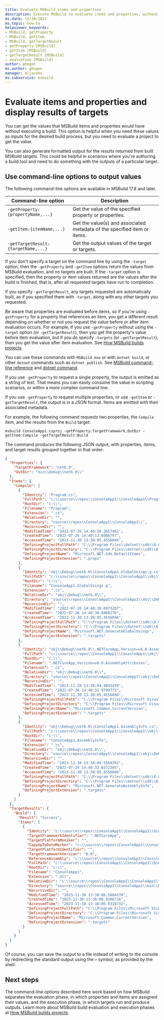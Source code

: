 ```yaml
---
title: Evaluate MSBuild items and properties
description: Execute MSBuild to evaluate items and properties, without necessarily running a full build, or get the results of running a specific target or targets.
ms.date: 11/30/2023
ms.topic: how-to
helpviewer_keywords:
- MSBuild, getProperty
- MSBuild, getItem
- MSBuild, getTargetResult
- getProperty [MSBuild]
- getItem [MSBuild]
- getTargetResult [MSBuild]
- evaluation [MSBuild]
author: ghogen
ms.author: ghogen
manager: mijacobs
ms.subservice: msbuild
---
```

# Evaluate items and properties and display results of targets

You can get the values that MSBuild items and properties would have without executing a build. This option is helpful when you need these values as inputs for the desired build process, but you need to evaluate a project to get the value.

You can also generate formatted output for the results returned from built MSBuild targets. This could be helpful in scenarios where you're authoring a build tool and need to do something with the outputs of a particular target.

## Use command-line options to output values

The following command-line options are available in MSBuild 17.8 and later.

| Command-line option | Description |
| - | - |
|`-getProperty:{propertyName,...}` | Get the value of the specified property or properties. |
|`-getItem:{itemName,...}` | Get the value(s) and associated metadata of the specified item or items. |
|`-getTargetResult:{targetName,...}` | Get the output values of the target or targets. |

If you don't specify a target on the command line by using the `-target` option, then the `-getProperty` and `-getItem` options return the values from MSBuild evaluation, and no targets are built. If the `-target` option is specified, then the property or item values returned are the values after the build is finished, that is, after all requested targets have run to completion.

If you specify `-getTargetResult`, any targets requested are automatically built, as if you specified them with `-target`, along with any other targets you requested.

Be aware that properties are evaluated before items, so if you're using `-getProperty` for a property that references an item, you get a different result depending on whether or not you request the value before or after item evaluation occurs.  For example, if you use `-getProperty` without using the `-target` option (or `-getTargetResult`), then you get the property's value before item evaluation, but if you do specify `-targets` (or `-getTargetResult`), then you get the value after item evaluation. See [How MSBuild builds projects](build-process-overview.md).

You can use these commands with `MSBuild.exe` or with `dotnet build`, or other `dotnet` commands such as `dotnet publish`. See [MSBuild command-line reference](msbuild-command-line-reference.md) and [dotnet command](/dotnet/core/tools/dotnet).

If you use `-getProperty` to request a single property, the output is emitted as a string of text. That means you can easily consume the value in scripting scenarios, or within a more complex command line.

If you use `-getProperty` to request multiple properties, or use `-getItem` or `-getTargetResult`, the output is in a JSON format. Items are emitted with their associated metadata.

For example, the following command requests two properties, the `Compile` item, and the results from the `Build` target:

```dotnetcli
msbuild ConsoleApp1.csproj -getProperty:TargetFramework,OutDir -getItem:Compile -getTargetResult:Build
```

The command produces the following JSON output, with properties, items, and target results grouped together in that order:

```json
{
  "Properties": {
    "TargetFramework": "net6.0",
    "OutDir": "bin\\Debug\\net6.0\\"
  },
  "Items": {
    "Compile": [
      {
        "Identity": "Program.cs",
        "FullPath": "c:\\source\\repos\\ConsoleApp1\\ConsoleApp1\\Program.cs",
        "RootDir": "c:\\",
        "Filename": "Program",
        "Extension": ".cs",
        "RelativeDir": "",
        "Directory": "source\\repos\\ConsoleApp1\\ConsoleApp1\\",
        "RecursiveDir": "",
        "ModifiedTime": "2022-07-26 14:40:20.2657461",
        "CreatedTime": "2022-07-26 14:40:13.0808797",
        "AccessedTime": "2023-11-30 13:38:05.4556046",
        "DefiningProjectFullPath": "C:\\Program Files\\dotnet\\sdk\\8.0.100\\Sdks\\Microsoft.NET.Sdk\\targets\\Microsoft.NET.Sdk.DefaultItems.props",
        "DefiningProjectDirectory": "C:\\Program Files\\dotnet\\sdk\\8.0.100\\Sdks\\Microsoft.NET.Sdk\\targets\\",
        "DefiningProjectName": "Microsoft.NET.Sdk.DefaultItems",
        "DefiningProjectExtension": ".props"
      },
      {
        "Identity": "obj\\Debug\\net6.0\\ConsoleApp1.GlobalUsings.g.cs",
        "FullPath": "c:\\source\\repos\\ConsoleApp1\\ConsoleApp1\\obj\\Debug\\net6.0\\ConsoleApp1.GlobalUsings.g.cs",
        "RootDir": "c:\\",
        "Filename": "ConsoleApp1.GlobalUsings.g",
        "Extension": ".cs",
        "RelativeDir": "obj\\Debug\\net6.0\\",
        "Directory": "source\\repos\\ConsoleApp1\\ConsoleApp1\\obj\\Debug\\net6.0\\",
        "RecursiveDir": "",
        "ModifiedTime": "2022-07-26 14:40:30.6973207",
        "CreatedTime": "2022-07-26 14:40:30.6968276",
        "AccessedTime": "2023-11-30 13:38:05.4556046",
        "DefiningProjectFullPath": "C:\\Program Files\\dotnet\\sdk\\8.0.100\\Sdks\\Microsoft.NET.Sdk\\targets\\Microsoft.NET.GenerateGlobalUsings.targets",
        "DefiningProjectDirectory": "C:\\Program Files\\dotnet\\sdk\\8.0.100\\Sdks\\Microsoft.NET.Sdk\\targets\\",
        "DefiningProjectName": "Microsoft.NET.GenerateGlobalUsings",
        "DefiningProjectExtension": ".targets"
      },
      {
        "Identity": "obj\\Debug\\net6.0\\.NETCoreApp,Version=v6.0.AssemblyAttributes.cs",
        "FullPath": "c:\\source\\repos\\ConsoleApp1\\ConsoleApp1\\obj\\Debug\\net6.0\\.NETCoreApp,Version=v6.0.AssemblyAttributes.cs",
        "RootDir": "c:\\",
        "Filename": ".NETCoreApp,Version=v6.0.AssemblyAttributes",
        "Extension": ".cs",
        "RelativeDir": "obj\\Debug\\net6.0\\",
        "Directory": "source\\repos\\ConsoleApp1\\ConsoleApp1\\obj\\Debug\\net6.0\\",
        "RecursiveDir": "",
        "ModifiedTime": "2023-11-30 13:38:04.4893499",
        "CreatedTime": "2022-07-26 14:40:31.9799773",
        "AccessedTime": "2023-11-30 13:38:05.4556046",
        "DefiningProjectFullPath": "C:\\Program Files\\Microsoft Visual Studio\\2022\\Preview\\MSBuild\\Current\\Bin\\amd64\\Microsoft.Common.CurrentVersion.targets",
        "DefiningProjectDirectory": "C:\\Program Files\\Microsoft Visual Studio\\2022\\Preview\\MSBuild\\Current\\Bin\\amd64\\",
        "DefiningProjectName": "Microsoft.Common.CurrentVersion",
        "DefiningProjectExtension": ".targets"
      },
      {
        "Identity": "obj\\Debug\\net6.0\\ConsoleApp1.AssemblyInfo.cs",
        "FullPath": "c:\\source\\repos\\ConsoleApp1\\ConsoleApp1\\obj\\Debug\\net6.0\\ConsoleApp1.AssemblyInfo.cs",
        "RootDir": "c:\\",
        "Filename": "ConsoleApp1.AssemblyInfo",
        "Extension": ".cs",
        "RelativeDir": "obj\\Debug\\net6.0\\",
        "Directory": "source\\repos\\ConsoleApp1\\ConsoleApp1\\obj\\Debug\\net6.0\\",
        "RecursiveDir": "",
        "ModifiedTime": "2023-11-30 13:38:04.5569391",
        "CreatedTime": "2022-07-26 14:40:32.0372385",
        "AccessedTime": "2023-11-30 13:38:05.4556046",
        "DefiningProjectFullPath": "C:\\Program Files\\dotnet\\sdk\\8.0.100\\Sdks\\Microsoft.NET.Sdk\\targets\\Microsoft.NET.GenerateAssemblyInfo.targets",
        "DefiningProjectDirectory": "C:\\Program Files\\dotnet\\sdk\\8.0.100\\Sdks\\Microsoft.NET.Sdk\\targets\\",
        "DefiningProjectName": "Microsoft.NET.GenerateAssemblyInfo",
        "DefiningProjectExtension": ".targets"
      }
    ]
  },
  "TargetResults": {
    "Build": {
      "Result": "Success",
      "Items": [
        {
          "Identity": "c:\\source\\repos\\ConsoleApp1\\ConsoleApp1\\bin\\Debug\\net6.0\\ConsoleApp1.dll",
          "TargetFrameworkIdentifier": ".NETCoreApp",
          "TargetPlatformMoniker": "",
          "CopyUpToDateMarker": "c:\\source\\repos\\ConsoleApp1\\ConsoleApp1\\obj\\Debug\\net6.0\\ConsoleApp1.csproj.CopyComplete",
          "TargetPlatformIdentifier": "",
          "TargetFrameworkVersion": "6.0",
          "ReferenceAssembly": "c:\\source\\repos\\ConsoleApp1\\ConsoleApp1\\obj\\Debug\\net6.0\\ref\\ConsoleApp1.dll",
          "FullPath": "c:\\source\\repos\\ConsoleApp1\\ConsoleApp1\\bin\\Debug\\net6.0\\ConsoleApp1.dll",
          "RootDir": "c:\\",
          "Filename": "ConsoleApp1",
          "Extension": ".dll",
          "RelativeDir": "c:\\source\\repos\\ConsoleApp1\\ConsoleApp1\\bin\\Debug\\net6.0\\",
          "Directory": "source\\repos\\ConsoleApp1\\ConsoleApp1\\bin\\Debug\\net6.0\\",
          "RecursiveDir": "",
          "ModifiedTime": "2023-11-30 13:38:06.5084339",
          "CreatedTime": "2023-11-30 13:38:06.9308716",
          "AccessedTime": "2023-11-30 13:38:06.9318732",
          "DefiningProjectFullPath": "C:\\Program Files\\Microsoft Visual Studio\\2022\\Preview\\MSBuild\\Current\\Bin\\amd64\\Microsoft.Common.CurrentVersion.targets",
          "DefiningProjectDirectory": "C:\\Program Files\\Microsoft Visual Studio\\2022\\Preview\\MSBuild\\Current\\Bin\\amd64\\",
          "DefiningProjectName": "Microsoft.Common.CurrentVersion",
          "DefiningProjectExtension": ".targets"
        }
      ]
    }
  }
}
```

Of course, you can save the output to a file instead of writing to the console by redirecting the standard output using the `>` symbol, as provided by the shell.

## Next steps

The command-line options described here work based on how MSBuild separates the evaluation phase, in which properties and items are assigned their values, and the execution phase, in which targets run and produce outputs. Learn more about MSBuild build evaluation and execution phases at [How MSBuild builds projects](build-process-overview.md).
